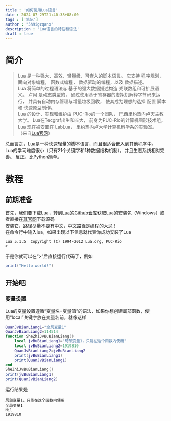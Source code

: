 ```yaml
---
title : '如何使用Lua语言'
date : 2024-07-29T21:40:38+08:00
tags : ['笔记']
author : "5h9igzqanx"
description : 'Lua语言的特性和语法'
draft : true
---
```


# 简介

> Lua 是一种强大、高效、轻量级、可嵌入的脚本语言。 它支持 程序规划， 面向对象编程， 函数式编程， 数据驱动的编程，以及 数据描述。  
> Lua 将简单的过程语法与 基于的强大数据描述构造 关联数组和可扩展语义。 卢阿 是动态类型的， 通过使用基于寄存器的虚拟机解释字节码来运行， 并具有自动内存管理与增量垃圾回收， 使其成为理想的选择 配置 脚本 和 快速原型制作。  
> Lua 的设计、实现和维护由 PUC-Rio的一个团队， 巴西里约热内卢天主教大学。 Lua在Tecgraf出生和长大， 前身为PUC-Rio的计算机图形技术组。 Lua 现在被安置在 LabLua， 里约热内卢大学计算机科学系的实验室。  
> （来自[Lua官网](https://www.lua.org/)）

总而言之，Lua是一种快速轻量的脚本语言，而且很适合嵌入到其他程序中。  
Lua的学习难度很小（只有21个关键字和1种数据结构机制），并且生态系统相对完善。
反正，比Python简单。  

# 教程

## 前期准备

首先，我们要下载Lua，转到[Lua的Github仓库](https://github.com/rjpcomputing/luaforwindows)获取Lua的安装包（Windows）或者直接在[其官网](https://www.lua.org/download.html)下载源码  
安装它，路径尽量不要有中文，中文路径是编程的大忌！  
在命令行中输入lua，如果出现以下信息就代表你成功安装了Lua  

```text
Lua 5.1.5  Copyright (C) 1994-2012 Lua.org, PUC-Rio
>
```

于是你就可以在“>”后直接运行代码了，例如

```lua
print("Hello world!")
```

## 开始吧

### 变量设置

Lua的变量设置遵循“变量名=变量值”的语法，如果你想创建局部函数，使用“local”关键字放在变量名前，就像这样

```lua
QuanJvBianLiang1="全局变量1"
QuanJvBianLiang2=114514
function SheZhiJvBuBianLiang()
    local jvBuBianLiang1="局部变量1，只能在这个函数内使用"
    local jvBuBianLiang2=1919810
    QuanJvBianLiang2=jvBuBianLiang2
    print(jvBuBianLiang1)
    print(QuanJvBianLiang1)
end
SheZhiJvBuBianLiang()
print(jvBuBianLiang1)
print(QuanJvBianLiang2)
```

运行结果是

```text
局部变量1，只能在这个函数内使用
全局变量1
Nil
1919810
```
